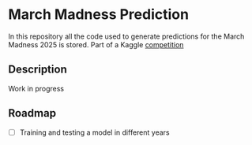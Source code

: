 # March Madness Prediction

In this repository all the code used to generate predictions for the March Madness 2025 is stored. Part of a Kaggle [competition](https://www.kaggle.com/competitions/march-machine-learning-mania-2025)


## Description 

Work in progress

## Roadmap

- [ ] Training and testing a model in different years
